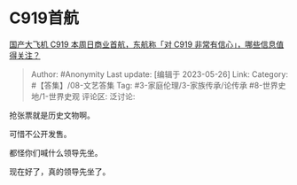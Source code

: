 # C919首航
[国产大飞机 C919 本周日商业首航，东航称「对 C919 非常有信心」，哪些信息值得关注？](https://www.zhihu.com/question/603136304/answer/3045595057)

> Author: #Anonymity
> Last update: [编辑于 2023-05-26]
> Link:
> Category: #【答集】/08-文艺答集
> Tag: #3-家庭伦理/3-家族传承/论传承 #8-世界史地/1-世界史观 
> 评论区:
> 泛讨论:

抢张票就是历史文物啊。

可惜不公开发售。

都怪你们喊什么领导先坐。

现在好了，真的领导先坐了。
